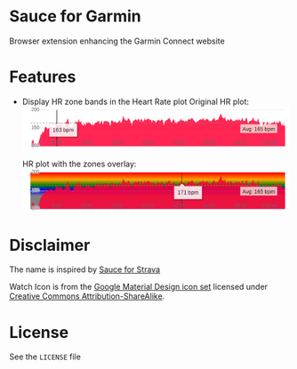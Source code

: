 # Sauce for Garmin

Browser extension enhancing the Garmin Connect website 

# Features
* Display HR zone bands in the Heart Rate plot
  Original HR plot:
  ![The original HR plot](imgs/hr-plot.png)

  HR plot with the zones overlay:
  ![HR zones overlaid on the original HR plot](imgs/hr-zones-overlay.png)

# Disclaimer
The name is inspired by [Sauce for Strava](https://saucellc.io/)

Watch Icon is from the [Google Material Design icon set](https://fonts.google.com/icons?icon.query=watch) licensed under [Creative Commons Attribution-ShareAlike](https://creativecommons.org/licenses/by-sa/3.0/).

# License
See the `LICENSE` file